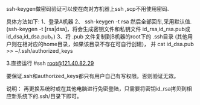 ssh-keygen做密码验证可以使在向对方机器上ssh ,scp不用使用密码.

具体方法如下:
1、登录A机器
2、 ssh-keygen -t rsa   然后全部回车,采用默认值.(ssh-keygen -t [rsa|dsa]，将会生成密钥文件和私钥文件 id_rsa,id_rsa.pub或id_dsa,id_dsa.pub。)
3、将 .pub 文件复制到B机器的root下的 .ssh目录 (其他用户则在相对应的home目录，如果该目录不存在可自行创建)， 并 cat id_dsa.pub >> ~/.ssh/authorized_keys
 
3.直接运行 #ssh root@121.40.82.29

要保证.ssh和authorized_keys都只有用户自己有写权限。否则验证无效。

说明：
再更换系统时或在其他电脑进行免密登陆，只需要将密钥id_rsa拷贝到相应新系统下的.ssh/目录下即可。
